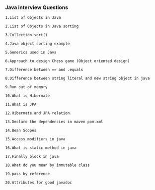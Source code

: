 ### Java interview Questions

    1.List of Objects in Java

    2.List of Objects in Java sorting

    3.Collection sort()

    4.Java object sorting example

    5.Generics used in Java

    6.Approach to design Chess game (Object oriented design)

    7.Difference between == and .equals

    8.Difference between string literal and new string object in java 

    9.Run out of memory 

    10.What is Hibernate

    11.What is JPA 

    12.Hibernate and JPA relation

    13.Declare the dependencies in maven pom.xml

    14.Bean Scopes

    15.Access modifiers in java

    16.What is static method in java

    17.Finally block in java

    18.What do you mean by immutable class

    19.pass by reference

    20.Attributes for good javadoc
